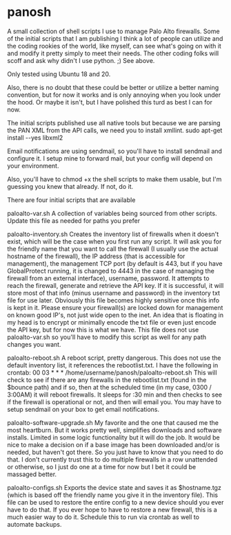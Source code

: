 # panosh


A small collection of shell scripts I use to manage Palo Alto firewalls.  Some of the initial scripts that I am publishing I think a lot of people can utilize and the coding rookies of the world, like myself, can see what's going on with it and modify it pretty simply to meet their needs.  The other coding folks will scoff and ask why didn't I use python.  ;)  See above.

Only tested using Ubuntu 18 and 20.

Also, there is no doubt that these could be better or utilize a better naming convention, but for now it works and is only annoying when you look under the hood.  Or maybe it isn't, but I have polished this turd as best I can for now.

The initial scripts published use all native tools but because we are parsing the PAN XML from the API calls, we need you to install xmllint.
  sudo apt-get install --yes libxml2

Email notifications are using sendmail, so you'll have to install sendmail and configure it.  I setup mine to forward mail, but your config will depend on your environment.

Also, you'll have to chmod +x the shell scripts to make them usable, but I'm guessing you knew that already.  If not, do it.


There are four initial scripts that are available

paloalto-var.sh
  A collection of variables being sourced from other scripts.  Update this file as needed for paths you prefer
  
paloalto-inventory.sh
  Creates the inventory list of firewalls when it doesn't exist, which will be the case when you first run any script.  It will ask you for the friendly name that you want to call the firewall (I usually use the actual hostname of the firewall), the IP address (that is accessible for management), the management TCP port (by default is 443, but if you have GlobalProtect running, it is changed to 4443 in the case of managing the firewall from an external interface), username, password.   It attempts to reach the firewall, generate and retrieve the API key.  If it is successful, it will store most of that info (minus username and password) in the inventory txt file for use later.  Obviously this file becomes highly sensitive once this info is kept in it.  Please ensure your firewall(s) are locked down for management on known good IP's, not just wide open to the inet.  An idea that is floating in my head is to encrypt or minimally encode the txt file or even just encode the API key, but for now this is what we have.
  This file does not use paloalto-var.sh so you'll have to modify this script as well for any path changes you want.

paloalto-reboot.sh
  A reboot script, pretty dangerous.
  This does not use the default inventory list, it references the rebootlist.txt.
  I have the following in crontab:
     00 03 * * * /home/username/panosh/paloalto-reboot.sh
  This will check to see if there are any firewalls in the rebootlist.txt (found in the $bounce path) and if so, then at the scheduled time (in my case, 0300 / 3:00AM) it will reboot firewalls.
  It sleeps for :30 min and then checks to see if the firewall is operational or not, and then will email you.  You may have to setup sendmail on your box to get email notifications.
  
paloalto-software-upgrade.sh
  My favorite and the one that caused me the most heartburn.  But it works pretty well, simplifies downloads and software installs.  Limited in some logic functionality but it will do the job.  It would be nice to make a decision on if a base image has been downloaded and/or is needed, but haven't got there.  So you just have to know that you need to do that.  I don't currently trust this to do multiple firewalls in a row unattended or otherwise, so I just do one at a time for now but I bet it could be massaged better.
  
  
paloalto-configs.sh
  Exports the device state and saves it as $hostname.tgz (which is based off the friendly name you give it in the inventory file).  This file can be used to restore the entire config to a new device should you ever have to do that.  If you ever hope to have to restore a new firewall, this is a much easier way to do it.  Schedule this to run via crontab as well to automate backups.
